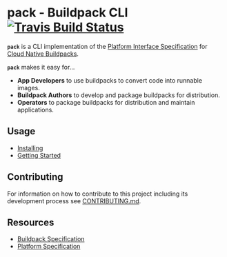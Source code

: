 # pack - Buildpack CLI [![Travis Build Status](https://travis-ci.org/buildpack/pack.svg?branch=master)](https://travis-ci.org/buildpack/pack)

**`pack`** is a CLI implementation of the [Platform Interface Specification][platform-spec] for [Cloud Native Buildpacks][buildpacks.io].

**`pack`** makes it easy for...
- **App Developers** to use buildpacks to convert code into runnable images.
- **Buildpack Authors** to develop and package buildpacks for distribution.
- **Operators** to package buildpacks for distribution and maintain applications.

## Usage

- [Installing][install-pack]
- [Getting Started][getting-started]

## Contributing

For information on how to contribute to this project including its development 
process see [CONTRIBUTING.md](CONTRIBUTING.md).

## Resources
- [Buildpack Specification](https://github.com/buildpack/spec/blob/master/buildpack.md)
- [Platform Specification][platform-spec]

[buildpacks.io]: https://buildpacks.io/
[install-pack]: https://buildpacks.io/docs/install-pack/
[getting-started]: https://buildpacks.io/docs/app-journey
[platform-spec]: https://github.com/buildpack/spec/blob/master/platform.md
